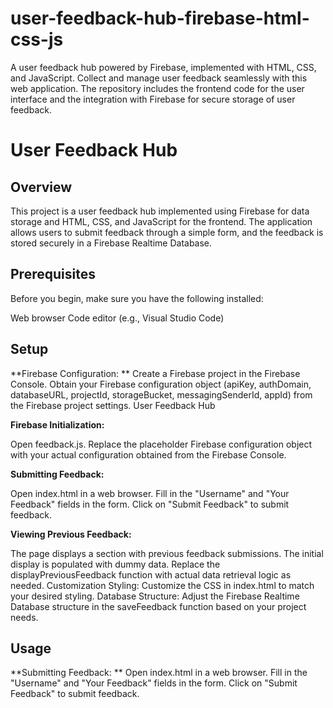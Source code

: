 # user-feedback-hub-firebase-html-css-js
A user feedback hub powered by Firebase, implemented with HTML, CSS, and JavaScript. Collect and manage user feedback seamlessly with this web application. The repository includes the frontend code for the user interface and the integration with Firebase for secure storage of user feedback. 
# User Feedback Hub
## Overview  ##
This project is a user feedback hub implemented using Firebase for data storage and HTML, CSS, and JavaScript for the frontend. The application allows users to submit feedback through a simple form, and the feedback is stored securely in a Firebase Realtime Database.

## Prerequisites ##
Before you begin, make sure you have the following installed:

Web browser
Code editor (e.g., Visual Studio Code)

## Setup ##
**Firebase Configuration:
**
Create a Firebase project in the Firebase Console.
Obtain your Firebase configuration object (apiKey, authDomain, databaseURL, projectId, storageBucket, messagingSenderId, appId) from the Firebase project settings.
User Feedback Hub

**Firebase Initialization:**

Open feedback.js.
Replace the placeholder Firebase configuration object with your actual configuration obtained from the Firebase Console.

**Submitting Feedback:**

Open index.html in a web browser.
Fill in the "Username" and "Your Feedback" fields in the form.
Click on "Submit Feedback" to submit feedback.

**Viewing Previous Feedback:**

The page displays a section with previous feedback submissions.
The initial display is populated with dummy data. Replace the displayPreviousFeedback function with actual data retrieval logic as needed.
Customization
Styling:
Customize the CSS in index.html to match your desired styling.
Database Structure:
Adjust the Firebase Realtime Database structure in the saveFeedback function based on your project needs.


## Usage
**Submitting Feedback:
**
Open index.html in a web browser.
Fill in the "Username" and "Your Feedback" fields in the form.
Click on "Submit Feedback" to submit feedback.
